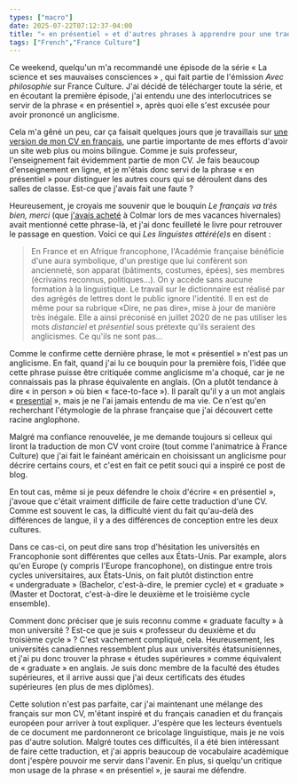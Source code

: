 ```yaml
---
types: ["macro"]
date: 2025-07-22T07:12:37-04:00
title: "« en présentiel » et d'autres phrases à apprendre pour une traduction de CV"
tags: ["French","France Culture"]
---
```

Ce weekend, quelqu'un m'a recommandé une épisode de la série « La science et ses mauvaises consciences » , qui fait partie de l'émission *Avec philosophie* sur France Culture. J'ai décidé de télécharger toute la série, et en écoutant la première épisode, j'ai entendu une des interlocutrices se servir de la phrase « en présentiel », après quoi elle s'est excusée pour avoir prononcé un anglicisme.

Cela m'a gêné un peu, car ça faisait quelques jours que je travaillais sur [une version de mon CV en français](https://spencergreenhalgh.com/fr/cv/), une partie importante de mes efforts d'avoir un site web plus ou moins bilingue. Comme je suis professeur, l'enseignement fait évidemment partie de mon CV. Je fais beaucoup d'enseignement en ligne, et je m'étais donc servi de la phrase « en présentiel » pour distinguer les autres cours qui se déroulent dans des salles de classe. Est-ce que j'avais fait une faute ?

Heureusement, je croyais me souvenir que le bouquin *Le français va très bien, merci* (que [j'avais acheté](https://spencergreenhalgh.com/fr/myself/2025-01-03-ce-nest/) à Colmar lors de mes vacances hivernales) avait mentionné cette phrase-là, et j'ai donc feuilleté le livre pour retrouver le passage en question. Voici ce qui *Les linguistes attéré(e)s* en disent : 

> En France et en Afrique francophone, l'Académie française bénéficie d'une aura symbolique, d'un prestige que lui confèrent son ancienneté, son apparat (bâtiments, costumes, épées), ses membres (écrivains reconnus, politiques...). On y accède sans aucune formation à la linguistique. Le travail sur le dictionnaire est réalisé par des agrégés de lettres dont le public ignore l'identité. Il en est de même pour sa rubrique «Dire, ne pas dire», mise à jour de manière très inégale. Elle a ainsi préconisé en juillet 2020 de ne pas utiliser les mots *distanciel* et *présentiel* sous prétexte qu'ils seraient des anglicismes. Ce qu'ils ne sont pas...

Comme le confirme cette dernière phrase, le mot « présentiel » n'est pas un anglicisme. En fait, quand j'ai lu ce bouquin pour la première fois, l'idée que cette phrase puisse être critiquée comme anglicisme m'a choqué, car je ne connaissais pas la phrase équivalente en anglais. (On a plutôt tendance à dire « in person » où bien « face-to-face »). Il paraît qu'il y a un mot anglais « [presential](https://en.wiktionary.org/wiki/presential) », mais je ne l'ai jamais entendu de ma vie. Ce n'est qu'en recherchant l'étymologie de la phrase française que j'ai découvert cette racine anglophone.

Malgré ma confiance renouvelée, je me demande toujours si celleux qui liront la traduction de mon CV vont croire (tout comme l'animatrice à France Culture) que j'ai fait le fainéant américain en choisissant un anglicisme pour décrire certains cours, et c'est en fait ce petit souci qui a inspiré ce post de blog. 

En tout cas, même si je peux défendre le choix d'écrire « en présentiel », j'avoue que c'était vraiment difficile de faire cette traduction d'une CV. Comme est souvent le cas, la difficulté vient du fait qu'au-delà des différences de langue, il y a des différences de conception entre les deux cultures.

Dans ce cas-ci, on peut dire sans trop d'hésitation les universités en Francophonie sont différentes que celles aux États-Unis. Par example, alors qu'en Europe (y compris l'Europe francophone), on distingue entre trois cycles universitaires, aux États-Unis, on fait plutôt distinction entre « undergraduate » (Bachelor, c'est-à-dire, le premier cycle) et « graduate » (Master et Doctorat, c'est-à-dire le deuxième et le troisième cycle ensemble). 

Comment donc préciser que je suis reconnu comme « graduate faculty » à mon université ? Est-ce que je suis « professeur du deuxième et du troisième cycle » ? C'est vachement compliqué, cela. Heureusement, les universités canadiennes ressemblent plus aux universités étatsunisiennes, et j'ai pu donc trouver la phrase « études supérieures » comme équivalent de « graduate » en anglais. Je suis donc membre de la faculté des études supérieures, et il arrive aussi que j'ai deux certificats des études supérieures (en plus de mes diplômes). 

Cette solution n'est pas parfaite, car j'ai maintenant une mélange des français sur mon CV, m'étant inspiré et du français canadien et du français européen pour arriver à tout expliquer. J'espère que les lecteurs éventuels de ce document me pardonneront ce bricolage linguistique, mais je ne vois pas d'autre solution. Malgré toutes ces difficultés, il a été bien intéressant de faire cette traduction, et j'ai appris beaucoup de vocabulaire académique dont j'espère pouvoir me servir dans l'avenir. En plus, si quelqu'un critique mon usage de la phrase « en présentiel », je saurai me défendre.